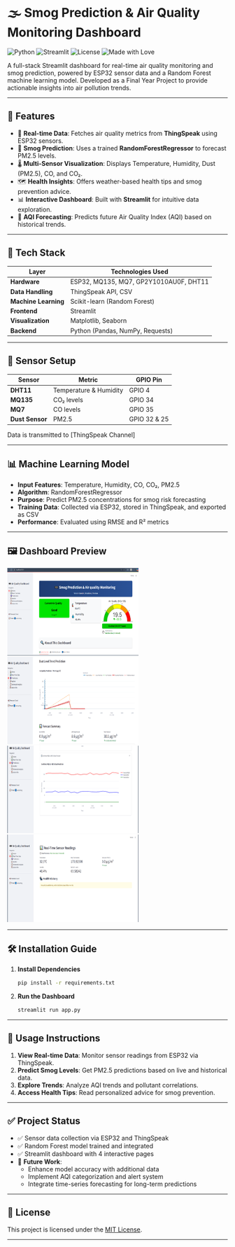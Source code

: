 # 🌫️ Smog Prediction & Air Quality Monitoring Dashboard

![Python](https://img.shields.io/badge/Python-3.8+-blue.svg)
![Streamlit](https://img.shields.io/badge/Streamlit-1.29.0-red)
![License](https://img.shields.io/badge/License-MIT-green.svg)
![Made with Love](https://img.shields.io/badge/Made%20with-❤️-red)

A full-stack Streamlit dashboard for real-time air quality monitoring and smog prediction, powered by ESP32 sensor data and a Random Forest machine learning model. Developed as a Final Year Project to provide actionable insights into air pollution trends.

---

## 🚀 Features

- 📡 **Real-time Data**: Fetches air quality metrics from **ThingSpeak** using ESP32 sensors.
- 🧠 **Smog Prediction**: Uses a trained **RandomForestRegressor** to forecast PM2.5 levels.
- 🌡️ **Multi-Sensor Visualization**: Displays Temperature, Humidity, Dust (PM2.5), CO, and CO₂.
- 🗺️ **Health Insights**: Offers weather-based health tips and smog prevention advice.
- 📊 **Interactive Dashboard**: Built with **Streamlit** for intuitive data exploration.
- 🔮 **AQI Forecasting**: Predicts future Air Quality Index (AQI) based on historical trends.

---

## 🧰 Tech Stack

| Layer              | Technologies Used                            |
|--------------------|---------------------------------------------|
| **Hardware**       | ESP32, MQ135, MQ7, GP2Y1010AU0F, DHT11      |
| **Data Handling**  | ThingSpeak API, CSV                         |
| **Machine Learning**| Scikit-learn (Random Forest)                |
| **Frontend**       | Streamlit                                   |
| **Visualization**  | Matplotlib, Seaborn                         |
| **Backend**        | Python (Pandas, NumPy, Requests)            |

---

## 🔌 Sensor Setup

| Sensor        | Metric                  | GPIO Pin       |
|---------------|-------------------------|----------------|
| **DHT11**     | Temperature & Humidity  | GPIO 4         |
| **MQ135**     | CO₂ levels             | GPIO 34        |
| **MQ7**       | CO levels              | GPIO 35        |
| **Dust Sensor**| PM2.5                  | GPIO 32 & 25   |

Data is transmitted to [ThingSpeak Channel]

---

## 📊 Machine Learning Model

- **Input Features**: Temperature, Humidity, CO, CO₂, PM2.5
- **Algorithm**: RandomForestRegressor
- **Purpose**: Predict PM2.5 concentrations for smog risk forecasting
- **Training Data**: Collected via ESP32, stored in ThingSpeak, and exported as CSV
- **Performance**: Evaluated using RMSE and R² metrics

---

## 🖼️ Dashboard Preview

<img src="https://github.com/rizwan-muhammad-ai/Air-Qaulity-Monitoring-dashboard/blob/main/assets/Screenshot%20(67).png" alt="Alt Text" width="300" height="200">
<img src="https://github.com/rizwan-muhammad-ai/Air-Qaulity-Monitoring-dashboard/blob/main/assets/Screenshot%20(68).png" alt="Alt Text" width="300" height="200">
<img src="https://github.com/rizwan-muhammad-ai/Air-Qaulity-Monitoring-dashboard/blob/main/assets/Screenshot%20(74).png" alt="Alt Text" width="300" height="200">
<img src="https://github.com/rizwan-muhammad-ai/Air-Qaulity-Monitoring-dashboard/blob/main/assets/Screenshot%20(75).png" alt="Alt Text" width="300" height="200">


---

## 🛠️ Installation Guide

1. **Install Dependencies**
   ```bash
   pip install -r requirements.txt
   ```

2. **Run the Dashboard**
   ```bash
   streamlit run app.py
   ```

---

## 🤖 Usage Instructions

1. **View Real-time Data**: Monitor sensor readings from ESP32 via ThingSpeak.
2. **Predict Smog Levels**: Get PM2.5 predictions based on live and historical data.
3. **Explore Trends**: Analyze AQI trends and pollutant correlations.
4. **Access Health Tips**: Read personalized advice for smog prevention.

---

## ✅ Project Status

- ✅ Sensor data collection via ESP32 and ThingSpeak
- ✅ Random Forest model trained and integrated
- ✅ Streamlit dashboard with 4 interactive pages
- 🚧 **Future Work**:
  - Enhance model accuracy with additional data
  - Implement AQI categorization and alert system
  - Integrate time-series forecasting for long-term predictions

---

## 📄 License

This project is licensed under the [MIT License](LICENSE).

---
